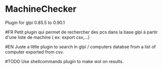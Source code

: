 # MachineChecker
Plugin for glpi 0.85.5 to 0.90.1

#FR
Petit plugin qui permet de rechercher des pcs dans la base glpi à partir d'une liste de machine ( ex: export csv,...)

#EN
Juste a little plugin to search in glpi / computers databse from a list of computer exported from csv.

#TODO
Use shellcommands plugin to make wol on results.
